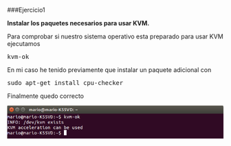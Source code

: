 ###Ejercicio1

**Instalar los paquetes necesarios para usar KVM.**

Para comprobar si nuestro sistema operativo esta preparado para usar KVM ejecutamos

<pre>kvm-ok</pre>

En mi caso he tenido previamente que instalar un paquete adicional con

<pre>sudo apt-get install cpu-checker</pre>

Finalmente quedo correcto

![](./img/1.png)
